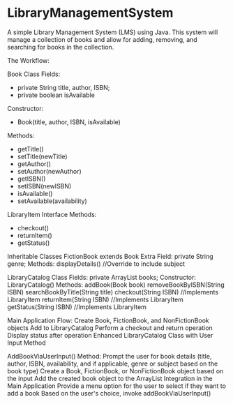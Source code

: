 # LibraryManagementSystem
A simple Library Management System (LMS) using Java. This system will manage a collection of books and allow for adding, removing, and searching for books in the collection.

The Workflow:

Book Class Fields: 
- private String title, author, ISBN; 
- private boolean isAvailable

Constructor:
- Book(title, author, ISBN, isAvailable)

Methods:
- getTitle()
- setTitle(newTitle)
- getAuthor()
- setAuthor(newAuthor)
- getISBN()
- setISBN(newISBN)
- isAvailable()
- setAvailable(availability)

LibraryItem Interface Methods: 
- checkout()
- returnItem()
- getStatus()

Inheritable Classes FictionBook extends Book Extra Field: private String genre; Methods: displayDetails() //Override to include subject

LibraryCatalog Class Fields: private ArrayList books; Constructor: LibraryCatalog() Methods: addBook(Book book) removeBookByISBN(String ISBN) searchBookByTitle(String title) checkout(String ISBN) //Implements LibraryItem returnItem(String ISBN) //Implements LibraryItem getStatus(String ISBN) //Implements LibraryItem

Main Application Flow: Create Book, FictionBook, and NonFictionBook objects Add to LibraryCatalog Perform a checkout and return operation Display status after operation Enhanced LibraryCatalog Class with User Input Method

AddBookViaUserInput() Method: Prompt the user for book details (title, author, ISBN, availability, and if applicable, genre or subject based on the book type) Create a Book, FictionBook, or NonFictionBook object based on the input Add the created book object to the ArrayList
Integration in the Main Application Provide a menu option for the user to select if they want to add a book Based on the user's choice, invoke addBookViaUserInput()
